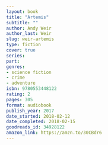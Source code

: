 ```yaml
---
layout: book
title: "Artemis"
subtitle: ""
author: Andy Weir
author_last: Weir
slug: weir-artemis
type: fiction
cover: true
series: 
part: 
genres:
- science fiction
- crime
- adventure
isbn: 9780553448122
rating: 2
pages: 305
format: audiobook
publish_year: 2017
date_started: 2018-02-12
date_completed: 2018-02-15
goodreads_id: 34928122
amazon_link: https://amzn.to/30CBdr6
---
```


